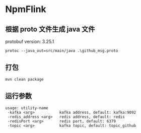 # NpmFlink

## 根据 proto 文件生成 java 文件

protobuf version: 3.25.1

```shell
protoc --java_out=src/main/java .\github_msg.proto
```

## 打包

```shell
mvn clean package
```

## 运行参数

```shell
usage: utility-name
 -kafka <arg>           kafka address, default: kafka:9092
 -redis_address <arg>   redis address, default: redis
 -redisPort <arg>       redis port, default: 6379
 -topic <arg>           kafka topic, default: topic_github
```
